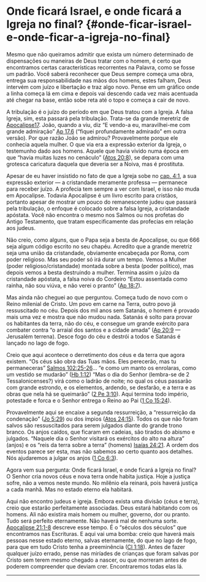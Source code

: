 # Onde ficará Israel, e onde ficará a Igreja no final? {#onde-ficar-israel-e-onde-ficar-a-igreja-no-final}

Mesmo que não queiramos admitir que exista um número determinado de dispensações ou maneiras de Deus tratar com o homem, é certo que encontramos certas características recorrentes na Palavra, como se fosse um padrão. Você saberá reconhecer que Deus sempre começa uma obra, entrega sua responsabilidade nas mãos dos homens, estes falham, Deus intervém com juízo e libertação e traz algo novo. Pense em um gráfico onde a linha começa lá em cima e depois vai descendo cada vez mais acentuada até chegar na base, então sobe reta até o topo e começa a cair de novo.

A tribulação é o juízo do período em que Deus tratou com a Igreja. A falsa Igreja, sim, esta passará pela tribulação. Trata-se da grande meretriz de [Apocalipse17](http://bibliaonline.com.br/acf/ap/17). João, quando a viu, diz “E vendo-a eu, maravilhei-me com grande admiração” [Ap 17.6](http://bibliaonline.com.br/acf/ap/17/6) (“fiquei profundamente admirado” em outra versão). Por que razão João se admirou? Provavelmente porque ele conhecia aquela mulher. O que via era a expressão exterior da Igreja, o testemunho dado aos homens. Aquele que havia vivido numa época em que “havia muitas luzes no cenáculo” ([Atos 20:8](http://bibliaonline.com.br/acf/atos/20/8)), se depara com uma grotesca caricatura daquela que deveria ser a Noiva, mas é prostituta.

Apesar de eu haver insistido no fato de que a Igreja sobe no [cap. 4:1](http://bibliaonline.com.br/acf/ap/4/1), a sua expressão exterior — a cristandade meramente professa — permanece para receber juízo. A profecia tem sempre a ver com Israel, e isso não muda em Apocalipse. Todavia Apocalipse é um livro escrito para cristãos, portanto apesar de mostrar um pouco do remanescente judeu que passará pela tribulação, o enfoque é colocado sobre a falsa Igreja, a cristandade apóstata. Você não encontra o mesmo nos Salmos ou nos profetas do Antigo Testamento, que tratam especificamente das profecias em relação aos judeus.

Não creio, como alguns, que o Papa seja a besta de Apocalipse, ou que 666 seja algum código escrito no seu chapéu. Acredito que a grande meretriz seja uma união da cristandade, obviamente encabeçada por Roma, com poder religioso. Mas seu poder só irá durar um tempo. Vemos a Mulher (poder religioso/cristandade) montada sobre a besta (poder político), mas depois vemos a besta destruindo a mulher. Termina assim o juízo da cristandade apóstata, a falsa noiva do Cordeiro “Estou assentada como rainha, não sou viúva, e não verei o pranto” ([Ap 18:7](http://bibliaonline.com.br/acf/ap/18/7)).

Mas ainda não cheguei ao que perguntou. Começa tudo de novo com o Reino milenial de Cristo. Um povo em carne na Terra, outro povo já ressuscitado no céu. Depois dos mil anos sem Satanás, o homem é provado mais uma vez e mostra que não mudou nada. Satanás é solto para provar os habitantes da terra, não do céu, e consegue um grande exército para combater contra “o arraial dos santos e a cidade amada” ([Ap 20:9](http://bibliaonline.com.br/acf/ap/20/9) — Jerusalém terrena). Desce fogo do céu e destrói a todos e Satanás é lançado no lago de fogo.

Creio que aqui acontece o derretimento dos céus e da terra que agora existem. “Os céus são obra das Tuas mãos. Eles perecerão, mas tu permaneceras” [Salmos 102:25-26](http://bibliaonline.com.br/acf/sl/102/25-26)... “e como um manto os enrolaras, como um vestido se mudarão” ([Hb 1:12](http://bibliaonline.com.br/acf/hb/1/12)) “Mas o dia do Senhor (lembra-se de 2 Tessalonicenses?) virá como o ladrão de noite; no qual os céus passarão com grande estrondo, e os elementos, ardendo, se desfarão, e a terra e as obras que nela há se queimarão” ([2 Pe 3:10](http://bibliaonline.com.br/acf/2pe/3/10)). Aqui termina todo império, potestade e forca e o Senhor entrega o Reino ao Pai ([1 Co 15:24](http://bibliaonline.com.br/acf/1co/15/24)).

Provavelmente aqui se encaixe a segunda ressurreição, a “ressurreição da condenação” ([Jo 5:29](http://bibliaonline.com.br/acf/jo/5/29)) ou dos ímpios ([Atos 24:15](http://bibliaonline.com.br/acf/atos/24/15)). Todos os que não foram salvos são ressuscitados para serem julgados diante do grande trono branco. Os anjos caídos, que ficaram em cadeias, são tirados do abismo e julgados. “Naquele dia o Senhor visitará os exércitos do alto na altura” (anjos) e os “reis da terra sobre a terra” (homens) [Isaías 24:21](http://bibliaonline.com.br/acf/is/24/21). A ordem dos eventos parece ser esta, mas não sabemos ao certo quanto aos detalhes. Nós ajudaremos a julgar os anjos ([1 Co 6:3](http://bibliaonline.com.br/acf/1co/6/3)).

Agora vem sua pergunta: Onde ficará Israel, e onde ficará a Igreja no final? O Senhor cria novos céus e nova terra onde habita justiça. Hoje a justiça sofre, não a vemos neste mundo. No milênio ela reinará, pois haverá justiça a cada manhã. Mas no estado eterno ela habitará.

Aqui não encontro judeus e igreja. Embora exista uma divisão (céus e terra), creio que estarão perfeitamente associadas. Deus estará habitando com os homens. Ali não existira mais homem ou mulher, governo, dor ou pranto. Tudo será perfeito eternamente. Não haverá mal de nenhuma sorte. [Apocalipse 21:1-8](http://bibliaonline.com.br/acf/ap/21/1-8) descreve esse tempo. É o “séculos dos séculos” que encontramos nas Escrituras. E aqui vai uma bomba: creio que haverá mais pessoas nesse estado eterno, salvas eternamente, do que no lago de fogo, para que em tudo Cristo tenha a preeminência ([Cl 1:18](http://bibliaonline.com.br/acf/cl/1/18)). Antes de fazer qualquer juízo errado, pense nas miríades de crianças que foram salvas por Cristo sem terem mesmo chegado a nascer, ou que morreram antes de poderem compreender que deviam crer. Encontraremos todas elas lá.

*****